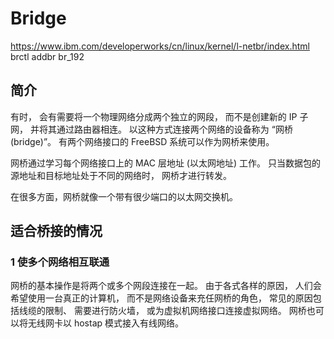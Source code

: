 # Bridge

https://www.ibm.com/developerworks/cn/linux/kernel/l-netbr/index.html
brctl addbr br_192

## 简介

有时， 会有需要将一个物理网络分成两个独立的网段， 而不是创建新的 IP 子网， 并将其通过路由器相连。 以这种方式连接两个网络的设备称为 “网桥 (bridge)”。 有两个网络接口的 FreeBSD 系统可以作为网桥来使用。

网桥通过学习每个网络接口上的 MAC 层地址 (以太网地址) 工作。 只当数据包的源地址和目标地址处于不同的网络时， 网桥才进行转发。

在很多方面，网桥就像一个带有很少端口的以太网交换机。

## 适合桥接的情况

### 1 使多个网络相互联通

网桥的基本操作是将两个或多个网段连接在一起。 由于各式各样的原因， 人们会希望使用一台真正的计算机， 而不是网络设备来充任网桥的角色， 常见的原因包括线缆的限制、 需要进行防火墙， 或为虚拟机网络接口连接虚拟网络。 网桥也可以将无线网卡以 hostap 模式接入有线网络。
